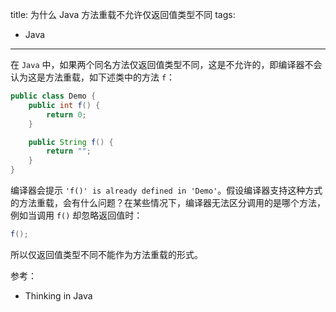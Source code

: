 title: 为什么 Java 方法重载不允许仅返回值类型不同
tags:
- Java
---

在 `Java` 中，如果两个同名方法仅返回值类型不同，这是不允许的，即编译器不会认为这是方法重载，如下述类中的方法 `f`：

```java
public class Demo {
    public int f() {
        return 0;
    }

    public String f() {
        return "";
    }
}
```

编译器会提示 `'f()' is already defined in 'Demo'`。假设编译器支持这种方式的方法重载，会有什么问题？在某些情况下，编译器无法区分调用的是哪个方法，例如当调用 `f()` 却忽略返回值时：

```java
f();
```

所以仅返回值类型不同不能作为方法重载的形式。

参考：

- Thinking in Java
